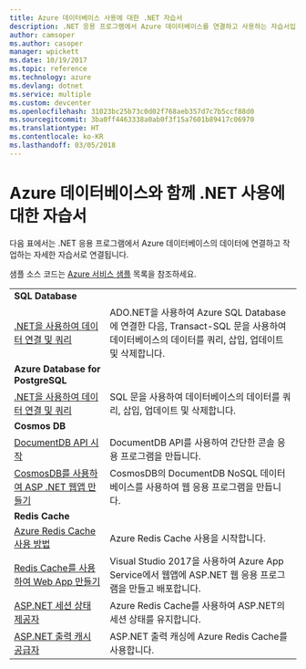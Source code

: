 ```yaml
---
title: Azure 데이터베이스 사용에 대한 .NET 자습서
description: .NET 응용 프로그램에서 Azure 데이터베이스를 연결하고 사용하는 자습서입니다.
author: camsoper
ms.author: casoper
manager: wpickett
ms.date: 10/19/2017
ms.topic: reference
ms.technology: azure
ms.devlang: dotnet
ms.service: multiple
ms.custom: devcenter
ms.openlocfilehash: 31023bc25b73c0d02f768aeb357d7c7b5ccf88d0
ms.sourcegitcommit: 3ba0ff4463338a0ab0f3f15a7601b89417c06970
ms.translationtype: HT
ms.contentlocale: ko-KR
ms.lasthandoff: 03/05/2018
---
```

# <a name="tutorials-for-using-net-with-azure-databases"></a>Azure 데이터베이스와 함께 .NET 사용에 대한 자습서

다음 표에서는 .NET 응용 프로그램에서 Azure 데이터베이스의 데이터에 연결하고 작업하는 자세한 자습서로 연결됩니다.

샘플 소스 코드는 [Azure 서비스 샘플](https://azure.microsoft.com/resources/samples/?platform=dotnet) 목록을 참조하세요.

| | |
|---|---|
| **SQL Database** ||
| [.NET을 사용하여 데이터 연결 및 쿼리][1] | ADO.NET을 사용하여 Azure SQL Database에 연결한 다음, Transact-SQL 문을 사용하여 데이터베이스의 데이터를 쿼리, 삽입, 업데이트 및 삭제합니다. | 
| **Azure Database for PostgreSQL** ||
| [.NET을 사용하여 데이터 연결 및 쿼리][2] | SQL 문을 사용하여 데이터베이스의 데이터를 쿼리, 삽입, 업데이트 및 삭제합니다. | 
| **Cosmos DB** ||
| [DocumentDB API 시작][4] | DocumentDB API를 사용하여 간단한 콘솔 응용 프로그램을 만듭니다. | 
| [CosmosDB를 사용하여 ASP .NET 웹앱 만들기][3] | CosmosDB의 DocumentDB NoSQL 데이터베이스를 사용하여 웹 응용 프로그램을 만듭니다. | 
| **Redis Cache** | |
| [Azure Redis Cache 사용 방법][6] | Azure Redis Cache 사용을 시작합니다. |
| [Redis Cache를 사용하여 Web App 만들기][5] | Visual Studio 2017을 사용하여 Azure App Service에서 웹앱에 ASP.NET 웹 응용 프로그램을 만들고 배포합니다.  | 
| [ASP.NET 세션 상태 제공자][7] | Azure Redis Cache를 사용하여 ASP.NET의 세션 상태를 유지합니다.  | 
| [ASP.NET 출력 캐시 공급자][8] | ASP.NET 출력 캐싱에 Azure Redis Cache를 사용합니다.  | 
 

[1]: /azure/sql-database/sql-database-connect-query-dotnet
[2]: /azure/postgresql/connect-csharp
[3]: /azure/cosmos-db/documentdb-dotnet-application
[4]: /azure/cosmos-db/documentdb-dotnetcore-get-started
[5]: /azure/redis-cache/cache-web-app-howto
[6]: /azure/redis-cache/cache-dotnet-how-to-use-azure-redis-cache
[7]: /azure/redis-cache/cache-aspnet-session-state-provider
[8]: /azure/redis-cache/cache-aspnet-output-cache-provider
